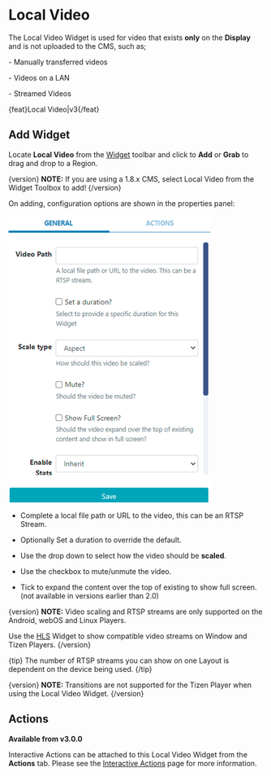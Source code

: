 <!--toc=widgets-->

# Local Video

The Local Video Widget is used for video that exists **only** on the **Display** and is not uploaded to the CMS, such as; 

\- Manually transferred videos

\- Videos on a LAN

\- Streamed Videos

{feat}Local Video|v3{/feat}

## Add Widget

Locate **Local Video** from the [Widget](layouts_widgets.html) toolbar and click to **Add** or **Grab** to drag and drop to a Region.

{version}
**NOTE:** If you are using a 1.8.x CMS, select Local Video from the Widget Toolbox to add!
{/version}

On adding, configuration options are shown in the properties panel:

![Local Video Add](img/v3.1_media_localvideo_configuration.png)

- Complete a local file path or URL to the video, this can be an RTSP Stream.

- Optionally Set a duration to override the default.
- Use the drop down to select how the video should be **scaled**.
- Use the checkbox to mute/unmute the video.
- Tick to expand the content over the top of existing to show full screen. (not available in versions earlier than 2.0)

{version}
**NOTE:** Video scaling and RTSP streams are only supported on the Android, webOS and Linux Players.

Use the [HLS](media_module_hls.html) Widget to show compatible video streams on Window and Tizen Players.
{/version}

{tip}
The number of RTSP streams you can show on one Layout is dependent on the device being used.
{/tip}

{version}
**NOTE:** Transitions are not supported for the Tizen Player when using the Local Video Widget.
{/version}

## Actions 

**Available from v3.0.0**

Interactive Actions can be attached to this Local Video Widget from the **Actions** tab. Please see the [Interactive Actions](layouts_interactive_actions.html) page for more information.

